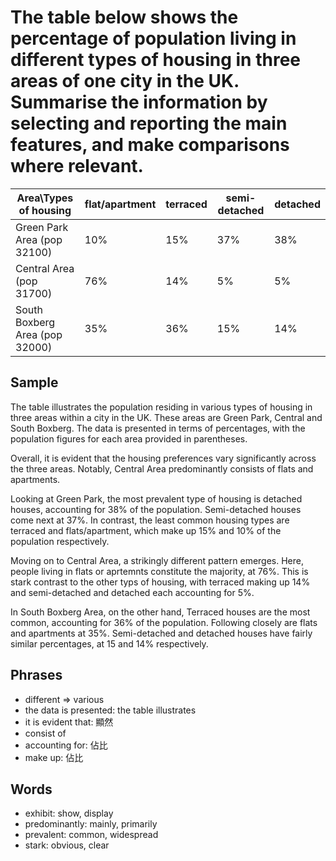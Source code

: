 # The table below shows the percentage of population living in different types of housing in three areas of one city in the UK. Summarise the information by selecting and reporting the main features, and make comparisons where relevant.

|  Area\Types of housing | flat/apartment | terraced | semi-detached | detached |
| ---- | ---- | ---- | ---- | ---- |
| Green Park Area (pop 32100) | 10% | 15% | 37% | 38% |
| Central Area (pop 31700) | 76% | 14% | 5% | 5% |
| South Boxberg Area (pop 32000) | 35% | 36% | 15% | 14% |

## Sample

The table illustrates the population residing in various types of housing in three areas within a city in the UK. These areas are Green Park, Central and South Boxberg. The data is presented in terms of percentages, with the population figures for each area provided in parentheses.

Overall, it is evident that the housing preferences vary significantly across the three areas. Notably, Central Area predominantly consists of flats and apartments.

Looking at Green Park, the most prevalent type of housing is detached houses, accounting for 38% of the population. Semi-detached houses come next at 37%. In contrast, the least common housing types are terraced and flats/apartment, which make up 15% and 10% of the population respectively.

Moving on to Central Area, a strikingly different pattern emerges. Here, people living in flats or aprtemnts constitute the majority, at 76%. This is stark contrast to the other typs of housing, with terraced making up 14% and semi-detached and detached each accounting for 5%.

In South Boxberg Area, on the other hand, Terraced houses are the most common, accounting for 36% of the population. Following closely are flats and apartments at 35%. Semi-detached and detached houses have fairly similar percentages, at 15 and 14% respectively.

## Phrases

- different => various
- the data is presented: the table illustrates
- it is evident that: 顯然
- consist of
- accounting for: 佔比
- make up: 佔比

## Words

- exhibit: show, display
- predominantly: mainly, primarily
- prevalent: common, widespread
- stark: obvious, clear
